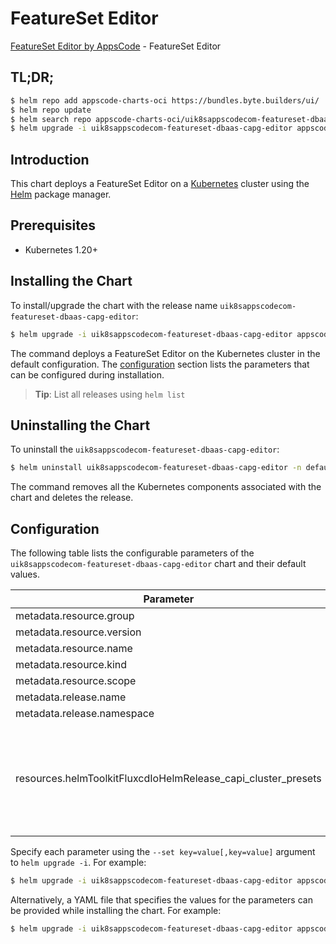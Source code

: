 # FeatureSet Editor

[FeatureSet Editor by AppsCode](https://byte.builders) - FeatureSet Editor

## TL;DR;

```bash
$ helm repo add appscode-charts-oci https://bundles.byte.builders/ui/
$ helm repo update
$ helm search repo appscode-charts-oci/uik8sappscodecom-featureset-dbaas-capg-editor --version=v0.4.19
$ helm upgrade -i uik8sappscodecom-featureset-dbaas-capg-editor appscode-charts-oci/uik8sappscodecom-featureset-dbaas-capg-editor -n default --create-namespace --version=v0.4.19
```

## Introduction

This chart deploys a FeatureSet Editor on a [Kubernetes](http://kubernetes.io) cluster using the [Helm](https://helm.sh) package manager.

## Prerequisites

- Kubernetes 1.20+

## Installing the Chart

To install/upgrade the chart with the release name `uik8sappscodecom-featureset-dbaas-capg-editor`:

```bash
$ helm upgrade -i uik8sappscodecom-featureset-dbaas-capg-editor appscode-charts-oci/uik8sappscodecom-featureset-dbaas-capg-editor -n default --create-namespace --version=v0.4.19
```

The command deploys a FeatureSet Editor on the Kubernetes cluster in the default configuration. The [configuration](#configuration) section lists the parameters that can be configured during installation.

> **Tip**: List all releases using `helm list`

## Uninstalling the Chart

To uninstall the `uik8sappscodecom-featureset-dbaas-capg-editor`:

```bash
$ helm uninstall uik8sappscodecom-featureset-dbaas-capg-editor -n default
```

The command removes all the Kubernetes components associated with the chart and deletes the release.

## Configuration

The following table lists the configurable parameters of the `uik8sappscodecom-featureset-dbaas-capg-editor` chart and their default values.

|                           Parameter                           | Description |                                                                                                                                                                                                                                                                                                                                         Default                                                                                                                                                                                                                                                                                                                                          |
|---------------------------------------------------------------|-------------|------------------------------------------------------------------------------------------------------------------------------------------------------------------------------------------------------------------------------------------------------------------------------------------------------------------------------------------------------------------------------------------------------------------------------------------------------------------------------------------------------------------------------------------------------------------------------------------------------------------------------------------------------------------------------------------|
| metadata.resource.group                                       |             | <code>ui.k8s.appscode.com</code>                                                                                                                                                                                                                                                                                                                                                                                                                                                                                                                                                                                                                                                         |
| metadata.resource.version                                     |             | <code>v1alpha1</code>                                                                                                                                                                                                                                                                                                                                                                                                                                                                                                                                                                                                                                                                    |
| metadata.resource.name                                        |             | <code>featuresets</code>                                                                                                                                                                                                                                                                                                                                                                                                                                                                                                                                                                                                                                                                 |
| metadata.resource.kind                                        |             | <code>FeatureSet</code>                                                                                                                                                                                                                                                                                                                                                                                                                                                                                                                                                                                                                                                                  |
| metadata.resource.scope                                       |             | <code>Cluster</code>                                                                                                                                                                                                                                                                                                                                                                                                                                                                                                                                                                                                                                                                     |
| metadata.release.name                                         |             | <code>RELEASE-NAME</code>                                                                                                                                                                                                                                                                                                                                                                                                                                                                                                                                                                                                                                                                |
| metadata.release.namespace                                    |             | <code>default</code>                                                                                                                                                                                                                                                                                                                                                                                                                                                                                                                                                                                                                                                                     |
| resources.helmToolkitFluxcdIoHelmRelease_capi_cluster_presets |             | <code>{"apiVersion":"helm.toolkit.fluxcd.io/v2","kind":"HelmRelease","metadata":{"labels":{"app.kubernetes.io/component":"capi-cluster-presets"},"name":"capi-cluster-presets","namespace":"kubeops"},"spec":{"chart":{"spec":{"chart":"capi-cluster-presets","sourceRef":{"kind":"HelmRepository","name":"appscode-charts-oci","namespace":"kubeops"},"version":"v2023.11.14"}},"install":{"crds":"CreateReplace","createNamespace":true,"remediation":{"retries":-1}},"interval":"5m","releaseName":"capi-cluster-presets","storageNamespace":"capi-cluster","targetNamespace":"capi-cluster","timeout":"30m","upgrade":{"crds":"CreateReplace","remediation":{"retries":-1}}}}</code> |


Specify each parameter using the `--set key=value[,key=value]` argument to `helm upgrade -i`. For example:

```bash
$ helm upgrade -i uik8sappscodecom-featureset-dbaas-capg-editor appscode-charts-oci/uik8sappscodecom-featureset-dbaas-capg-editor -n default --create-namespace --version=v0.4.19 --set metadata.resource.group=ui.k8s.appscode.com
```

Alternatively, a YAML file that specifies the values for the parameters can be provided while
installing the chart. For example:

```bash
$ helm upgrade -i uik8sappscodecom-featureset-dbaas-capg-editor appscode-charts-oci/uik8sappscodecom-featureset-dbaas-capg-editor -n default --create-namespace --version=v0.4.19 --values values.yaml
```
